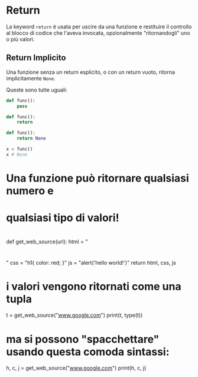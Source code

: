 # Return

La keyword `return` è usata per uscire da una funzione e restituire il controllo al blocco di codice che l'aveva invocata, opzionalmente "ritornandogli" uno o più valori.

## Return Implicito

Una funzione senza un return esplicito, o con un return vuoto, ritorna implicitamente `None`.

Queste sono tutte uguali:

```python
def func():
    pass 
```

```python
def func():
    return 
```

```python
def func():
    return None
```

```python
x = func()
x # None
```




#
# Una funzione può ritornare qualsiasi numero e 
# qualsiasi tipo di valori!
#

def get_web_source(url):
    html = "<h1></h1>"
    css = "h1{ color: red; }"
    js = "alert('hello world!')"
    return html, css, js

# i valori vengono ritornati come una tupla
t = get_web_source("www.google.com")
print(t, type(t))

# ma si possono "spacchettare" usando questa comoda sintassi:
h, c, j = get_web_source("www.google.com")
print(h, c, j)



